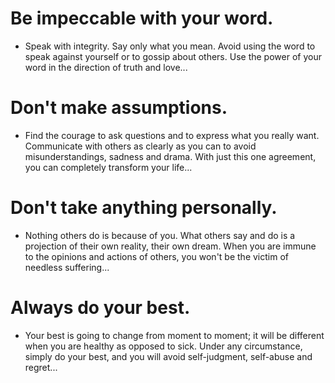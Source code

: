 # Be impeccable with your word. 
* Speak with integrity. Say only what you mean. Avoid using the word to speak against yourself or to gossip about others. Use the power of your word in the direction of truth and love...
# Don't make assumptions. 
* Find the courage to ask questions and to express what you really want. Communicate with others as clearly as you can to avoid misunderstandings, sadness and drama. With just this one agreement, you can completely transform your life...
# Don't take anything personally. 
* Nothing others do is because of you. What others say and do is a projection of their own reality, their own dream. When you are immune to the opinions and actions of others, you won't be the victim of needless suffering...
# Always do your best. 
* Your best is going to change from moment to moment; it will be different when you are healthy as opposed to sick. Under any circumstance, simply do your best, and you will avoid self-judgment, self-abuse and regret...
